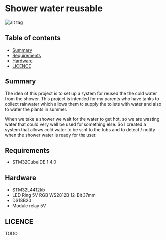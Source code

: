 # Shower water reusable

![alt tag](https://github.com/diy-dream/shower-water-reusable/blob/master/Docs/shower-water-reusable.jpg)

## Table of contents
* [Summary](#summary)
* [Requirements](#requirements)
* [Hardware](#hardware)
* [LICENCE](#licence)

## Summary

The idea of this project is to set up a system for reused the the cold water from the shower. This project is intended for my parents who have tanks to collect rainwater which allows them to supply the toilets with water and also to water the plants in summer.


When we take a shower we wait for the water to get hot, so we are wasting water that could very well be used for something else. So I created a system that allows cold water to be sent to the tubs and to detect / notify when the shower water is ready for the user.

## Requirements

* STM32CubeIDE 1.4.0

## Hardware

* STM32L4412kb
* LED Ring 5V RGB WS2812B 12-Bit 37mm
* DS18B20
* Module relay 5V

## LICENCE	

TODO
